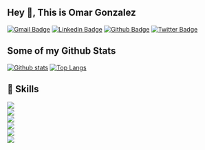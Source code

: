 
## Hey 👋, This is Omar Gonzalez
[![Gmail Badge](https://img.shields.io/badge/-gonzalezomar645@gmail.com-c14438?style=flat&logo=Gmail&logoColor=white&link=mailto:gonzalezomar645@gmail.com)](mailto:gonzalezomar645@gmail.com) 
[![Linkedin Badge](https://img.shields.io/badge/-omargnzlz-0072b1?style=flat&logo=Linkedin&logoColor=white&link=https://www.linkedin.com/in/omargnzlz/)](https://www.linkedin.com/in/omargnzlz/) [![Github Badge](https://img.shields.io/badge/-OmarGnzlz-grey?style=flat&logo=github&logoColor=white&link=https://github.com/OmarGnzlz/)](https://www.github.com/OmarGnzlz/) [![Twitter Badge](https://img.shields.io/badge/-gonzalezomar641-00acee?style=flat&logo=twitter&logoColor=white&link=https://twitter.com/gonzalezomar641/)](https://www.twitter.com/gonzalezomar641/) 
## Some of my Github Stats

[![Github stats](https://github-readme-stats.vercel.app/api?username=OmarGnzlz&show_icons=true&include_all_commits=true)](https://github.com/OmarGnzlz/github-readme-stats)
[![Top Langs](https://github-readme-stats.vercel.app/api/top-langs/?username=OmarGnzlz&layout=compact)](https://github.com/OmarGnzlz/github-readme-stats)

## 🔧 Skills 
<img src="https://img.shields.io/badge/-NodeJS-green"/><br>
<img src="https://img.shields.io/badge/-JavaScript-yellow"/><br>
<img src="https://img.shields.io/badge/-ExpressJS-brightgreen"/><br>
<img src="https://img.shields.io/badge/-MongoDB-blue"/><br>
<img src="https://img.shields.io/badge/-MySql-green"/><br>
<img src="https://img.shields.io/badge/-NestJs-lightgrey"/><br>
